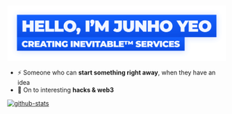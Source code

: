 <a href="http://junho.io">
	<img alt="Hello, I'm Junho Yeo" src="https://github.com/junhoyeo/junhoyeo/raw/main/images/title.png?v=2" width="612" />
</a>

- ⚡️ Someone who can **start something right away**, when they have an idea
- 🏴‍ On to interesting **hacks & web3**

[![github-stats](https://github-readme-stats.vercel.app/api?username=junhoyeo&count_private=true&theme=algolia)](http://junho.io)
